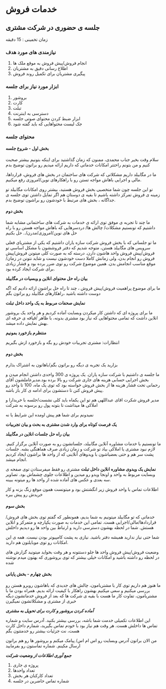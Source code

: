 # خدمات فروش

## جلسه ی حضوری در شرکت مشتری

زمان تخمینی : 15 دقیقه

### نیازمندی های مورد هدف

1. انجام فروش/پیش فروش به موقع ملک ها
2. اطلاع رسانی دقیق به مشتریان
3. پیگیری مشتریان برای تکمیل روند فروش

### ابزار مورد نیاز برای جلسه

1. بروشور
2. کارت
3. تبلت
4. دسترسی به اینترنت
5. ابزار ضبط کردن محتوای صوتی جلسه
6. جک لیست محتواهایی که باید گفته شود

### محتوای جلسه

#### بخش اول - شروع جلسه
سلام وقت بخیر جناب محمدی، ممنون که زمان گذاشتید برای اینکه بتونیم بیشتر صحبت کنیم و من بتونم راحتتر امکانات خدماتی که داریم ارائه میدیم رو براتون توضیح بدم

ما در مگابیلد داریم مشکلاتی که شرکت های ساختمان در بخش های فروش، قرارداها، مالی و اجرایی باهاش مواجه تستن رو با راهکارهای نوین/امروزی رفع میکنیم.

تو این جلسه چون شما متخصیی بخش فروش هستید، بیشتر روی امکانات مگابیلد تو زمینه ی فروش تمرکز داشته باشیم تا بقیه ی دوستان هم اگر تمایل داشتن توی جلسه ی جداگانه ، بخش های مرتبط با خودشون رو براشون توضیح بدم.

#### بخش دوم

ما چند تا تجربه ی موفق توی ارائه ی خدمات به شرکت های ساختمانی مشابه شما داشتیم که تونستیم مشکلات/ چالش ها/ دردسرهایی که باهاش مواجه هستن رو با راه حل های نوین/امروزی/مدرن/.. حل بکنیم

ما تو جلساتی که با بخش فروش شرکت سازه یاران داشتیم که یکی از مشتریای فعلی سرویس های مگابیلد هستن، متوجه شدیم که دفتر فروششون با مشکل اساسی تو فروش/پیش فروش واحد هاشون دارن.
درسته که به صورت کلی میتونن فروش/پیش فروش رو انجام بدن، ولی زمانش کاملا دست خودشون نیست و شاید نتونن در زمان/موقع مناسب انجامش بدن. همین موضوع شرکت رو توی ضرر برده بود و فشار زیادی برای شرکت ایجاد کرده بود.


**بیان راه حل محتوای انلاین و وبسیات در مگابیلد**

ما برای موضوع پراهمیت فروش/پیش فروش ، چند تا راه حل براشون ارائه دادیم که اگه دوست داشته باشید ،راهکارهای مگابیلد رو براتون بگم

**نمایش صحفات مربوط به یک واحد داخل تبلت**

ما برای پروژه ای که داشتن کار میکردن وبسایت آماده کردیم و هر واحد یک بروشور انلاین داشت که تمامی محتواهایی که نیاز بود مشتری بدونه، با ظاهر /قیافه ی حرفه ای بهش نمایش داده میشد.



**منتظرم بازخورد بمونیم**

انتظارات: مشتری تجربیات خودش رو بگه و بازخورد ازش بگیریم 

#### بخش دوم

بزارید یک تجربه ی دیگه رو براتون بگم/باهاتون به اشتراک بذارم

ما جلسه ی داشتیم با شرکت سازه یاران. یک پروژه ی 300 واحدی داشتن انجام میدن و بخش اجرایی حسابی هزینه های جاری شرکت رو بالا برده بود.مدیرعاملشون آقای رحمانی تحت فشار هزینه ها از بخش فروش خواسته بود که توی یک ماه، 100 تا واحد رو پیش فروش کنن تا دستشون برای ادامه ی کار باز باشه.

مدیر فروش شکرت اقای عبداللهی هم تو این یکماه باید کلی نشست/جلسه با خریدارا و املاکی ها میذاشت تا بتونه پول رو برسونه به شرکت

نمیدونم برای شما هم پیش اومده این شرایط یا نه

**یک فرصت کوتاه برای وارد شدن مشتری به بحث و بیان تجربیات**

**بیان راه حل جلسات انلاین در مگابیلد**

ما تونستیم با خدمات مشاوره آنلاین مگابیلد، جلساتشون رو به صورت آنلاین برگزار کنیم. لازم نبود مشتری یا املاکی بیاد تو شرکت و زمان زیادی صرف هماهنگی بشه. جلسات پشت سر هم و حتی بعضیاشون با ویدوهای آنلاینی که از واحد ها براشون ایجاد کردیم انجام میشد. 

**نمایش یک ویدوی مشاوره انلاین داخل تبلت**
مشتری رو فقط میفرستادن توی صفحه ی وبسایت مربوط به واحد و اونجا ویدو رو میدین و اطلاعات جلوی چشماش بود. تصاویر سه بعدی و عکس های آماده شده از واحد ها رو میتونه ببینه.

اطلاعات تماس با واحد فروش زیر انگشتش بود و میتونست همون موقع زنگ بزنه و کار خریدش رو پیش ببره

#### بخش سوم

خدماتی که تو مگابیلد میتونیم به شما بدیم، همونطور که گفتم توی بخش های فروش/قراردادها/مالی/اجرایی هست. تمامی این خدمات به صورت یکپارچه و متمرکز و انلاین هستش. شما در لحظه بهشون دسترسی دارید و ارتباط بین واحد ها رو دیدیم داخلش

شما حتی نیاز ندارید همیشه دفتر باشید. نیازی به پشت کامپیوتر بودن نیست. همه ی این امکانات رو توی موبایلتون هم دارید.

وضعیت فروش/پیش فروش واحد ها جلو دستتونه و هر وقت بخواید میتونید گزارش های در لحظه رو داشته باشید و امکانات خیلی بیشتر که توی بروشوری که بهتون میدم نوشته شده

#### بخش چهارم - بخش پایانی

ما هنوز هم داریم توی کار با مشتریامون، چالش های جدیدی که باهاشون روبرو هستن رو بررسی میکنیم و سعی میکنیم بهشون راهکار با کیفیت ارائه بدیم. همراه بودن ما با مشتریامون، تفاوت کار ما هست با بقیه ی شرکت ها که بعد از فروش خدماتشون دیگه خبری از مشتری و مشکلاتشون نمیگیرن

***آماده کردن بروشور و کارت برای تحویل به مشتری***

این اطلاعات تکمیلی خدمت شما باشه، بررسی بیشتر بکنید. آدرس سایت و شماره تماس ها داخلش هست. هر وقت هم نیاز بود با خودم تماس بگیرید، شمارم داخل کارت هست، نت جزئیات بیشتر رو خدمتتون بگم

من الان براتون آدرس وبسایت رو اس ام اس/ پیامک میکنم و بروشور ها رو هم براتون ارسال مکینم. شماره تماستون رو بفرمایید



***جمع آوری اطلاعات از وضعیت شرکت***
1. پروژه ی جاری
2. تعداد واحدها
3. تعداد کارکنان هر بخش
4. شماره تماس حاضرین در جلسه